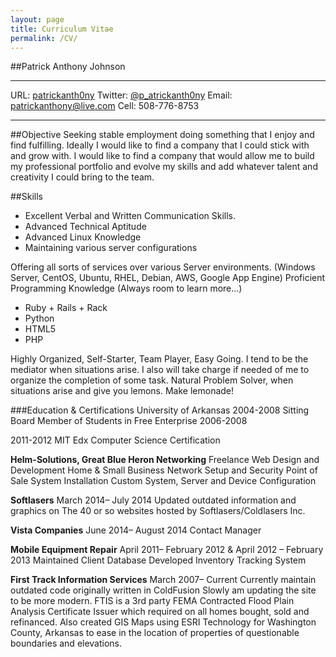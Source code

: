 ```yaml
---
layout: page
title: Curriculum Vitae
permalink: /CV/
---
```


##Patrick Anthony Johnson
***

URL: [patrickanth0ny](http://patrickanthony.github.io)
Twitter: [@p_atrickanth0ny](https://twitter.com/p_atrickanthony)
Email: [patrickanthony@live.com](patrickanthony@live.com)
Cell: 508-776-8753

*** 

##Objective
Seeking stable employment doing something that I enjoy and find fulfilling.
Ideally I would like to find a company that I could stick with and grow with. I would like to find a company that would allow me to build my professional portfolio and evolve my skills and add whatever talent and creativity I could bring to the team.

##Skills
- Excellent Verbal and Written Communication Skills.
- Advanced Technical Aptitude
- Advanced Linux Knowledge
- Maintaining various server configurations

Offering all sorts of services over various
Server environments. (Windows Server, CentOS, Ubuntu, RHEL, Debian, AWS, Google App Engine)
  Proficient Programming Knowledge (Always room to learn more...)


-   Ruby + Rails + Rack
-   Python
-   HTML5
-   PHP

  Highly Organized, Self-Starter, Team Player, Easy Going.
  I tend to be the mediator when situations arise. I also will 
take charge if needed of me to organize the completion of some task.
  Natural Problem Solver, when situations arise and give you lemons. Make lemonade!


###Education & Certifications
University of Arkansas
2004-2008
Sitting Board Member of Students in Free Enterprise 2006-2008

2011-2012 MIT Edx Computer Science Certification




**Helm-Solutions, Great Blue Heron Networking**
Freelance Web Design and Development
Home & Small Business Network Setup and Security
Point of Sale System Installation
Custom System, Server and Device Configuration


**Softlasers**
March 2014– July 2014
Updated outdated information and graphics on
The 40 or so websites hosted by Softlasers/Coldlasers Inc.

**Vista Companies**
June 2014– August 2014
Contact Manager

**Mobile Equipment Repair**
April 2011– February 2012 &
April 2012 – February 2013
Maintained Client Database
Developed Inventory Tracking System

**First Track Information Services**
March 2007– Current
Currently maintain outdated code originally written in ColdFusion
Slowly am updating the site to be more modern. FTIS is a 3rd party FEMA Contracted
Flood Plain Analysis Certificate Issuer which required on all homes bought, sold and refinanced. 
Also created GIS Maps using ESRI Technology for Washington County, Arkansas to ease in the location of properties of questionable boundaries and elevations.
